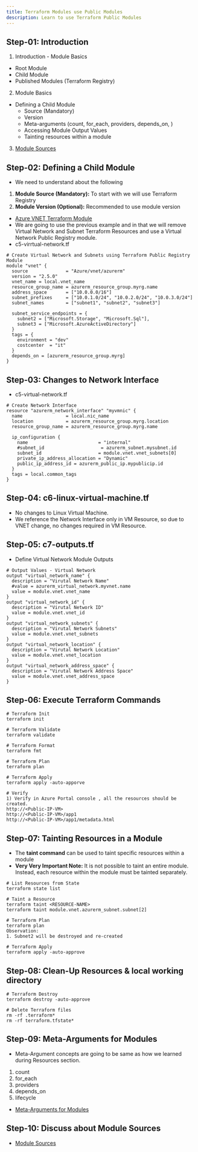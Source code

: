 ```yaml
---
title: Terraform Modules use Public Modules
description: Learn to use Terraform Public Modules
---
```


## Step-01: Introduction
1. Introduction - Module Basics  
  - Root Module
  - Child Module
  - Published Modules (Terraform Registry)

2. Module Basics 
  - Defining a Child Module
    - Source (Mandatory)
    - Version
    - Meta-arguments (count, for_each, providers, depends_on, )
    - Accessing Module Output Values
    - Tainting resources within a module

3. [Module Sources](https://www.terraform.io/docs/language/modules/sources.html)    

## Step-02: Defining a Child Module
- We need to understand about the following
1. **Module Source (Mandatory):** To start with we will use Terraform Registry
2. **Module Version (Optional):** Recommended to use module version
- [Azure VNET Terraform Module](https://registry.terraform.io/modules/Azure/vnet/azurerm/latest)  
- We are going to use the previous example and in that we will remove Virtual Network and Subnet Terraform Resources and use a Virtual Network Public Registry module.
- c5-virrtual-network.tf
```t
# Create Virtual Network and Subnets using Terraform Public Registry Module
module "vnet" {
  source              = "Azure/vnet/azurerm"
  version = "2.5.0"
  vnet_name = local.vnet_name
  resource_group_name = azurerm_resource_group.myrg.name
  address_space       = ["10.0.0.0/16"]
  subnet_prefixes     = ["10.0.1.0/24", "10.0.2.0/24", "10.0.3.0/24"]
  subnet_names        = ["subnet1", "subnet2", "subnet3"]

  subnet_service_endpoints = {
    subnet2 = ["Microsoft.Storage", "Microsoft.Sql"],
    subnet3 = ["Microsoft.AzureActiveDirectory"]
  }
  tags = {
    environment = "dev"
    costcenter  = "it"
  }
  depends_on = [azurerm_resource_group.myrg]
}
```

## Step-03: Changes to Network Interface
- c5-virtual-network.tf
```t
# Create Network Interface
resource "azurerm_network_interface" "myvmnic" {
  name                = local.nic_name
  location            = azurerm_resource_group.myrg.location
  resource_group_name = azurerm_resource_group.myrg.name

  ip_configuration {
    name                          = "internal"
    #subnet_id                     = azurerm_subnet.mysubnet.id    
    subnet_id                     = module.vnet.vnet_subnets[0]
    private_ip_address_allocation = "Dynamic"
    public_ip_address_id = azurerm_public_ip.mypublicip.id 
  }
  tags = local.common_tags
}
```

## Step-04: c6-linux-virtual-machine.tf
- No changes to Linux Virtual Machine.
- We reference the Network Interface only in VM Resource, so due to VNET change, no changes required in VM Resource.

## Step-05: c7-outputs.tf
- Define Virtual Network Module Outputs
```t
# Output Values - Virtual Network
output "virtual_network_name" {
  description = "Virutal Network Name"
  #value = azurerm_virtual_network.myvnet.name 
  value = module.vnet.vnet_name
}
output "virtual_network_id" {
  description = "Virutal Network ID"
  value = module.vnet.vnet_id
}
output "virtual_network_subnets" {
  description = "Virutal Network Subnets"
  value = module.vnet.vnet_subnets
}
output "virtual_network_location" {
  description = "Virutal Network Location"
  value = module.vnet.vnet_location
}
output "virtual_network_address_space" {
  description = "Virutal Network Address Space"
  value = module.vnet.vnet_address_space
}
```

## Step-06: Execute Terraform Commands
```t
# Terraform Init
terraform init

# Terraform Validate
terraform validate

# Terraform Format
terraform fmt

# Terraform Plan
terraform plan

# Terraform Apply
terraform apply -auto-apporve

# Verify 
1) Verify in Azure Portal console , all the resources should be created.
http://<Public-IP-VM>
http://<Public-IP-VM>/app1
http://<Public-IP-VM>/app1/metadata.html
```

## Step-07: Tainting Resources in a Module
- The **taint command** can be used to taint specific resources within a module
- **Very Very Important Note:** It is not possible to taint an entire module. Instead, each resource within the module must be tainted separately.
```t
# List Resources from State
terraform state list

# Taint a Resource
terraform taint <RESOURCE-NAME>
terraform taint module.vnet.azurerm_subnet.subnet[2]

# Terraform Plan
terraform plan
Observation: 
1. Subnet2 will be destroyed and re-created

# Terraform Apply
terraform apply -auto-approve
```

## Step-08: Clean-Up Resources & local working directory
```t
# Terraform Destroy
terraform destroy -auto-approve

# Delete Terraform files 
rm -rf .terraform*
rm -rf terraform.tfstate*
```

## Step-09: Meta-Arguments for Modules
- Meta-Argument concepts are going to be same as how we learned during Resources section.
1. count
2. for_each
3. providers
4. depends_on
5. lifecycle
- [Meta-Arguments for Modules](https://www.terraform.io/docs/language/modules/syntax.html#meta-arguments)


## Step-10: Discuss about Module Sources
- [Module Sources](https://www.terraform.io/docs/language/modules/sources.html)   
